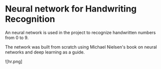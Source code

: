 # Neural network for Handwriting Recognition 

An neural network is used in the project to recognize handwritten numbers from 0 to 9. 

The network was built from scratch using Michael Nielsen's book on neural networks and deep learning as a guide.

![hr.png]
